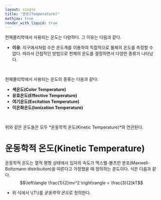 ```yaml
---
layout: single
title: "온도(Temperature)"
mathjax: true
render_with_liquid: true
---  
```


천체물리학에서 사용되는 온도는 다양하다. 그 이유는 다음과 같다.
- **이유**: 지구에서처럼 수은 온도계를 이용하여 직접적으로 물체의 온도를 측정할 수 없다. 따라서 간접적인 방법으로 천체의 온도를 결정하면서 다양한 종류가 나타났다.

<br>

천체물리학에서 사용되는 온도의 종류는 다음과 같다:
- **색온도(Color Temperature)**
- **유효온도(Effective Temperature)**
- **여기온도(Excitation Temperature)**
- **이온화온도(Ionization Temperature)**

<br>

위와 같은 온도들은 모두 *운동학적 온도(Kinetic Temperature)*와 연관된다.

# 운동학적 온도(Kinetic Temperature)
운동학적 온도는 열적 평형 상태에서 입자의 속도가 맥스웰-볼츠만 분포(Maxwell-Boltzmann distribution)을 따른다고 가정했을 때 정의하는 온도이다. 식은 다음과 같다.
$$\left\langle \frac{1}{2}mv^2 \right\rangle = \frac{3}{2}kT$$
- 위 식에서 \\(T\\)를 *운동학적 온도*로 정의한다.